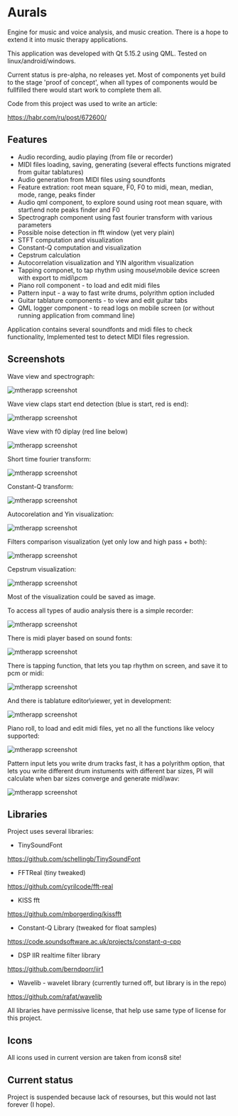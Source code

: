 # Aurals
Engine for music and voice analysis, and music creation.
There is a hope to extend it into music therapy applications.

This application was developed with Qt 5.15.2 using QML. Tested on linux/android/windows.

Current status is pre-alpha, no releases yet.
Most of components yet build to the stage 'proof of concept', when all types of components would be fullfilled there would start work to complete them all.

Code from this project was used to write an article:

https://habr.com/ru/post/672600/

## Features

* Audio recording, audio playing (from file or recorder)
* MIDI files loading, saving, generating (several effects functions migrated from guitar tablatures)
* Audio generation from MIDI files using soundfonts
* Feature extration: root mean square, F0, F0 to midi, mean, median, mode, range, peaks finder
* Audio qml component, to explore sound using root mean square, with start\end note peaks finder and F0
* Spectrograph component using fast fourier transform with various parameters
* Possible noise detection in fft window (yet very plain)
* STFT computation and visualization
* Constant-Q computation and visualization
* Cepstrum calculation
* Autocorrelation visualization and YIN algorithm visualization
* Tapping componet, to tap rhythm using mouse\mobile device screen with export to midi\pcm
* Piano roll component - to load and edit midi files
* Pattern input - a way to fast write drums, polyrithm option included
* Guitar tablature components - to view and edit guitar tabs
* QML logger component - to read logs on mobile screen (or without running application from command line)

Application contains several soundfonts and midi files to check functionality,
Implemented test to detect MIDI files regression.

## Screenshots

Wave view and spectrograph:

![mtherapp screenshot](res/info/screenshots/wave_fft.png)

Wave view claps start end detection (blue is start, red is end):

![mtherapp screenshot](res/info/screenshots/claps.png)

Wave view with f0 diplay (red line below)

![mtherapp screenshot](res/info/screenshots/wave_f0.png)

Short time fourier transform:

![mtherapp screenshot](res/info/screenshots/stft.png)

Constant-Q transform:

![mtherapp screenshot](res/info/screenshots/constq.png)

Autocorelation and Yin visualization:

![mtherapp screenshot](res/info/screenshots/acf.png)

Filters comparison visualization (yet only low and high pass + both):

![mtherapp screenshot](res/info/screenshots/filters.png)

Cepstrum visualization:

![mtherapp screenshot](res/info/screenshots/cepstrum.png)

Most of the visualization could be saved as image.

To access all types of audio analysis there is a simple recorder:

![mtherapp screenshot](res/info/screenshots/recorder.png)

There is midi player based on sound fonts:

![mtherapp screenshot](res/info/screenshots/midi_2.png)

There is tapping function, that lets you tap rhythm on screen, and save it to pcm or midi:

![mtherapp screenshot](res/info/screenshots/tapping.png)

And there is tablature editor\viewer, yet in development:

![mtherapp screenshot](res/info/screenshots/tab.png)

Piano roll, to load and edit midi files, yet no all the functions like velocy supported:

![mtherapp screenshot](res/info/screenshots/piano_roll.png)

Pattern input lets you write drum tracks fast, it has a polyrithm option, that lets you write different drum instuments with different bar sizes, PI will calculate when bar sizes converge and generate midi\wav:

![mtherapp screenshot](res/info/screenshots/pattern_input.png)

## Libraries

Project uses several libraries:

* TinySoundFont

https://github.com/schellingb/TinySoundFont

* FFTReal (tiny tweaked)

https://github.com/cyrilcode/fft-real

* KISS fft

https://github.com/mborgerding/kissfft

* Constant-Q Library (tweaked for float samples)

https://code.soundsoftware.ac.uk/projects/constant-q-cpp

* DSP IIR realtime filter library

https://github.com/berndporr/iir1

* Wavelib - wavelet library (currently turned off, but library is in the repo)

https://github.com/rafat/wavelib

All libraries have permissive license, that help use same type of license for this project.


## Icons

All icons used in current version are taken from icons8 site!


## Current status

Project is suspended because lack of resourses, but this would not last forever (I hope).

